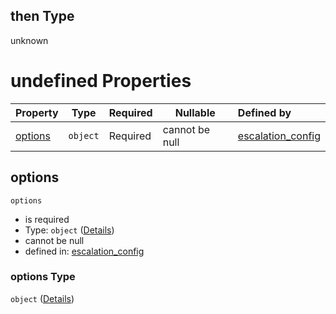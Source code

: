 ## then Type

unknown

# undefined Properties

| Property            | Type     | Required | Nullable       | Defined by                                                                                                                                                                                                                                                                                                                                                                                                                                          |
| :------------------ | -------- | -------- | -------------- | :-------------------------------------------------------------------------------------------------------------------------------------------------------------------------------------------------------------------------------------------------------------------------------------------------------------------------------------------------------------------------------------------------------------------------------------------------- |
| [options](#options) | `object` | Required | cannot be null | [escalation_config](escos-properties-dashboard-dictionary-patternproperties-dashboard-page-properties-graphics-dictionary-patternproperties-a-single-graphic-properties-selector-list-selector-dict-allof-0-then-properties-options.md "undefined#/properties/available_pages/patternProperties/^\[a-zA-Z0-9\_]\*$/properties/graphics/patternProperties/^\[a-zA-Z0-9\_]\*$/properties/selectable_data_list/items/allOf/0/then/properties/options") |

## options




`options`

-   is required
-   Type: `object` ([Details](escos-properties-dashboard-dictionary-patternproperties-dashboard-page-properties-graphics-dictionary-patternproperties-a-single-graphic-properties-selector-list-selector-dict-allof-0-then-properties-options.md))
-   cannot be null
-   defined in: [escalation_config](escos-properties-dashboard-dictionary-patternproperties-dashboard-page-properties-graphics-dictionary-patternproperties-a-single-graphic-properties-selector-list-selector-dict-allof-0-then-properties-options.md "undefined#/properties/available_pages/patternProperties/^\[a-zA-Z0-9\_]\*$/properties/graphics/patternProperties/^\[a-zA-Z0-9\_]\*$/properties/selectable_data_list/items/allOf/0/then/properties/options")

### options Type

`object` ([Details](escos-properties-dashboard-dictionary-patternproperties-dashboard-page-properties-graphics-dictionary-patternproperties-a-single-graphic-properties-selector-list-selector-dict-allof-0-then-properties-options.md))
